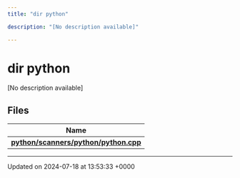 ```yaml
---
title: "dir python"

description: "[No description available]"

---
```


# dir python

[No description available]

## Files

| Name           |
| -------------- |
| **[python/scanners/python/python.cpp](/documentation/code/files/scanners_2python_2python_8cpp/#file-python-scanners-python-python-cpp)**  |






-------------------------------

Updated on 2024-07-18 at 13:53:33 +0000
